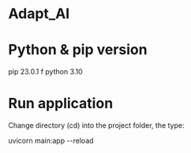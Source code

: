 # Adapt_AI


# Python & pip version

pip 23.0.1 f
python 3.10


# Run application

Change directory (cd) into the project folder, the type:

uvicorn main:app --reload


